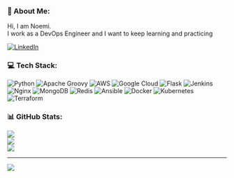 ### 💫 About Me:
Hi, I am Noemi.<br>I work as a DevOps Engineer and I want to keep learning and practicing

[![LinkedIn](https://img.shields.io/badge/LinkedIn-%230077B5.svg?logo=linkedin&logoColor=white)](https://linkedin.com/in/noemi-alves) 

### 💻 Tech Stack:
![Python](https://img.shields.io/badge/python-3670A0?style=flat&logo=python&logoColor=ffdd54) ![Apache Groovy](https://img.shields.io/badge/Apache%20Groovy-4298B8.svg?style=flat&logo=Apache+Groovy&logoColor=white) ![AWS](https://img.shields.io/badge/AWS-%23FF9900.svg?style=flat&logo=amazon-aws&logoColor=white) ![Google Cloud](https://img.shields.io/badge/Google%20Cloud-%234285F4.svg?style=flat&logo=google-cloud&logoColor=white) ![Flask](https://img.shields.io/badge/flask-%23000.svg?style=flat&logo=flask&logoColor=white) ![Jenkins](https://img.shields.io/badge/jenkins-%232C5263.svg?style=flat&logo=jenkins&logoColor=white) ![Nginx](https://img.shields.io/badge/nginx-%23009639.svg?style=flat&logo=nginx&logoColor=white) ![MongoDB](https://img.shields.io/badge/MongoDB-%234ea94b.svg?style=flat&logo=mongodb&logoColor=white) ![Redis](https://img.shields.io/badge/redis-%23DD0031.svg?style=flat&logo=redis&logoColor=white) ![Ansible](https://img.shields.io/badge/ansible-%231A1918.svg?style=flat&logo=ansible&logoColor=white) ![Docker](https://img.shields.io/badge/docker-%230db7ed.svg?style=flat&logo=docker&logoColor=white) ![Kubernetes](https://img.shields.io/badge/kubernetes-%23326ce5.svg?style=flat&logo=kubernetes&logoColor=white) ![Terraform](https://img.shields.io/badge/terraform-%235835CC.svg?style=flat&logo=terraform&logoColor=white)
### 📊 GitHub Stats:
![](https://github-readme-stats.vercel.app/api?username=noemialves&theme=omni&hide_border=false&include_all_commits=true&count_private=true)<br/>
![](https://github-readme-streak-stats.herokuapp.com/?user=noemialves&theme=omni&hide_border=false)<br/>
![](https://github-readme-stats.vercel.app/api/top-langs/?username=noemialves&theme=omni&hide_border=false&include_all_commits=true&count_private=true&layout=compact)

---
[![](https://visitcount.itsvg.in/api?id=noemialves&icon=5&color=11)](https://visitcount.itsvg.in)
